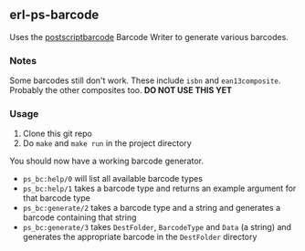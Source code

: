 ## erl-ps-barcode

Uses the [postscriptbarcode](http://code.google.com/p/postscriptbarcode/) Barcode Writer to generate various barcodes.

### Notes

Some barcodes still don't work. These include `isbn` and `ean13composite`. Probably the other composites too. **DO NOT USE THIS YET**

### Usage

1. Clone this git repo
2. Do `make` and `make run` in the project directory

You should now have a working barcode generator. 

- `ps_bc:help/0` will list all available barcode types
- `ps_bc:help/1` takes a barcode type and returns an example argument for that barcode type
- `ps_bc:generate/2` takes a barcode type and a string and generates a barcode containing that string
- `ps_bc:generate/3` takes `DestFolder`, `BarcodeType` and `Data` (a string) and generates the appropriate barcode in the `DestFolder` directory
